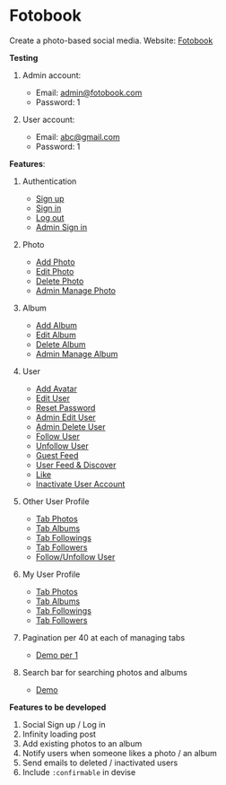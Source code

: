 # Fotobook

Create a photo-based social media.
Website: [Fotobook](https://fotobook-i2ak.onrender.com/)


**Testing**

1. Admin account:
    - Email: admin@fotobook.com
    - Password: 1

2. User account:
    - Email: abc@gmail.com
    - Password: 1


**Features**:

1. Authentication
    - [Sign up](https://drive.google.com/file/d/11MK6K5HJb2a6HpBH3pFgG1952P4hQFK8/view?usp=sharing)
    - [Sign in](https://drive.google.com/file/d/1TX4phxkI0W0pOGHWjbGxtrPQsmChnmN9/view?usp=sharing)
    - [Log out](https://drive.google.com/file/d/1vbhCq7tfgoHgS0hWCGJfinHqA_vqPPww/view?usp=sharing)
    - [Admin Sign in](https://drive.google.com/file/d/1nkRiVv1IT7TkIF3Ndt5CEsTvmbS_nWqb/view?usp=sharing)

2. Photo
    - [Add Photo](https://drive.google.com/file/d/18rm6YWFUWYsc4iTyvsn1HjveO9AnA1xi/view?usp=sharing)
    - [Edit Photo](https://drive.google.com/file/d/1kw39dDzyOIA8Rmvm2Wo2FfdokZMh78TG/view?usp=sharing)
    - [Delete Photo](https://drive.google.com/file/d/1L9HW7k9Pd1tUhyK4nuHgFXB_biCYbquH/view?usp=sharing)
    - [Admin Manage Photo](https://drive.google.com/file/d/12tyayer0zEzedMARtdJLqP9godAugZBd/view?usp=sharing)

3. Album
    - [Add Album](https://drive.google.com/file/d/1eKV_xwS34J46NP5uE7QHZdNFUGJJXHQA/view?usp=sharing)
    - [Edit Album](https://drive.google.com/file/d/1pNUvao-HO52oStapQX-xxsnO95KJsW_1/view?usp=sharing)
    - [Delete Album](https://drive.google.com/file/d/1OqlX5RdRhzgFaKGg3QdSNy399TnZ6t7H/view?usp=sharing)
    - [Admin Manage Album](https://drive.google.com/file/d/1PPRPZv1RwWWzb6YlO0muJi1yhNDFHqZr/view?usp=sharing)

4. User
    - [Add Avatar](https://drive.google.com/file/d/1mPS_ieJfcek3S364u6Shtl3SsX6UlOZD/view?usp=sharing)
    - [Edit User](https://drive.google.com/file/d/19n2Ai9OEZN6v3OUBNtql-M8HErFZztCZ/view?usp=sharing)
    - [Reset Password](https://drive.google.com/file/d/16GgQoQLBXnOGWqFab4grXAxvwfEPPS8J/view?usp=sharing)
    - [Admin Edit User](https://drive.google.com/file/d/1g9d8WHuNRDwq5xPfsEC_vGxhuU23G8ca/view?usp=sharing)
    - [Admin Delete User](https://drive.google.com/file/d/1FhnqMJHD7uELe7B_HLWzSZv78pjcxRf8/view?usp=sharing)
    - [Follow User](https://drive.google.com/file/d/156v_k1dTEeAlh9gAHkNgeTTIYQFYEQtO/view?usp=sharing)
    - [Unfollow User](https://drive.google.com/file/d/1HALGtSByJKraa-pLgSL5vVBqKaT8p4jA/view?usp=sharing)
    - [Guest Feed](https://drive.google.com/file/d/1-2YNmHEKIlV8phzQsrtpXaBUrGNh2f1o/view?usp=sharing)
    - [User Feed & Discover](https://drive.google.com/file/d/1o52mxG09fOPOKJhzUfq6-EAN8DdvF6n-/view?usp=sharing)
    - [Like](https://drive.google.com/file/d/1BBA0Cu7GZguZBSfiUnKqZHRl19OKfQyt/view?usp=sharing)
    - [Inactivate User Account](https://drive.google.com/file/d/175fVT1Dl7LZHKjkzD56r9Na5AXP3YUVd/view?usp=sharing)

5. Other User Profile
    - [Tab Photos](https://drive.google.com/file/d/1gw0OXWkBjm2vgdmEs02nt0moospt4EG_/view?usp=sharing)
    - [Tab Albums](https://drive.google.com/file/d/1JnnvkYDGWJznUydm5_FNQYYl-Rltolxd/view?usp=sharing)
    - [Tab Followings](https://drive.google.com/file/d/1YwALlWtx9sFQ4TNr5s9_sgbVuOFojX9V/view?usp=sharing)
    - [Tab Followers](https://drive.google.com/file/d/16XP8UWoKWzitqAh9csdBqSwlTYdlmSkL/view?usp=sharing)
    - [Follow/Unfollow User](https://drive.google.com/file/d/1PDEGer7ZOvzVXq3es_ENF1id1L5ND4Q3/view?usp=sharing)

6. My User Profile
    - [Tab Photos](https://drive.google.com/file/d/1ZbD4bDPh1MZSRxAAa7qLegHZ0ymdm_46/view?usp=sharing)
    - [Tab Albums](https://drive.google.com/file/d/17tQmGyRz7vRd-w4H7XMltHxEiNZFVjAI/view?usp=sharing)
    - [Tab Followings](https://drive.google.com/file/d/1CyP2sv8X8PQGBrzLek-U6CunpJgOrtik/view?usp=sharing)
    - [Tab Followers](https://drive.google.com/file/d/1Qf4Nt3ckYsLuQYMMJ6jKAKAI05UQgAMs/view?usp=sharing)

7. Pagination per 40 at each of managing tabs
    - [Demo per 1](https://drive.google.com/file/d/1yLQwEmDBE50PGaF0QKp0Y9OpQr0kXd1s/view?usp=sharing)

8. Search bar for searching photos and albums
    - [Demo](https://drive.google.com/file/d/1-ixleZP_mMpw_fRnjaoT0bS5gyFaBKo0/view?usp=sharing)


**Features to be developed**

1. Social Sign up / Log in
2. Infinity loading post
3. Add existing photos to an album
4. Notify users when someone likes a photo / an album
5. Send emails to deleted / inactivated users
6. Include `:confirmable` in devise
